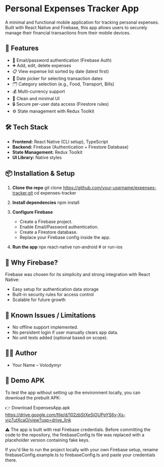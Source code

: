 # Personal Expenses Tracker App

A minimal and functional mobile application for tracking personal expenses. Built with React Native and Firebase, this app allows users to securely manage their financial transactions from their mobile devices.

## 🚀 Features

- 🔐 Email/password authentication (Firebase Auth)
- ➕ Add, edit, delete expenses
- 📋 View expense list sorted by date (latest first)
- 📅 Date picker for selecting transaction dates
- 🗂️ Category selection (e.g., Food, Transport, Bills)
- 💰 Multi-currency support
- 🎨 Clean and minimal UI
- 🔒 Secure per-user data access (Firestore rules)
- ⚙️ State management with Redux Toolkit

## 🛠️ Tech Stack

- **Frontend:** React Native (CLI setup), TypeScript
- **Backend:** Firebase (Authentication + Firestore Database)
- **State Management:** Redux Toolkit
- **UI Library:** Native styles

## 📦 Installation & Setup

1. **Clone the repo**
   git clone https://github.com/your-username/expenses-tracker.git
   cd expenses-tracker
   

2. **Install dependencies**
   npm install

3. **Configure Firebase**
   - Create a Firebase project.
   - Enable Email/Password authentication.
   - Create a Firestore database.
   - Replace your Firebase config inside the app.

4. **Run the app**
   npx react-native run-android # or run-ios

## 🤔 Why Firebase?

Firebase was chosen for its simplicity and strong integration with React Native:
- Easy setup for authentication data storage
- Built-in security rules for access control
- Scalable for future growth

## 🧪 Known Issues / Limitations

- No offline support implemented.
- No persistent login if user manually clears app data.
- No unit tests added (optional based on scope).

## 👨‍💻 Author
- Your Name – Volodymyr

## 📲 Demo APK
To test the app without setting up the environment locally, you can download the prebuilt APK:

👉 Download ExpensesApp.apk
https://drive.google.com/file/d/102zbStXeSiOUPpYS6y-Xs-vjz7utXcaO/view?usp=drive_link

⚠️ The app is built with real Firebase credentials. Before committing the code to the repository, the firebaseConfig.ts file was replaced with a placeholder version containing fake keys.

If you'd like to run the project locally with your own Firebase setup, rename firebaseConfig.example.ts to firebaseConfig.ts and paste your credentials there.
